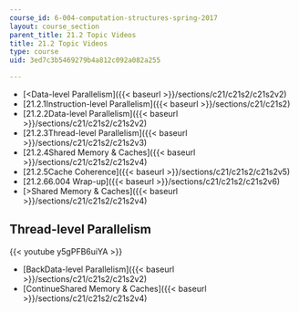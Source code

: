 ```yaml
---
course_id: 6-004-computation-structures-spring-2017
layout: course_section
parent_title: 21.2 Topic Videos
title: 21.2 Topic Videos
type: course
uid: 3ed7c3b5469279b4a812c092a082a255

---
```


*   [<Data-level Parallelism]({{< baseurl >}}/sections/c21/c21s2/c21s2v2)
*   [21.2.1Instruction-level Parallelism]({{< baseurl >}}/sections/c21/c21s2)
*   [21.2.2Data-level Parallelism]({{< baseurl >}}/sections/c21/c21s2/c21s2v2)
*   [21.2.3Thread-level Parallelism]({{< baseurl >}}/sections/c21/c21s2/c21s2v3)
*   [21.2.4Shared Memory & Caches]({{< baseurl >}}/sections/c21/c21s2/c21s2v4)
*   [21.2.5Cache Coherence]({{< baseurl >}}/sections/c21/c21s2/c21s2v5)
*   [21.2.66.004 Wrap-up]({{< baseurl >}}/sections/c21/c21s2/c21s2v6)
*   [\>Shared Memory & Caches]({{< baseurl >}}/sections/c21/c21s2/c21s2v4)

Thread-level Parallelism
------------------------

{{< youtube y5gPFB6uiYA >}}

*   [BackData-level Parallelism]({{< baseurl >}}/sections/c21/c21s2/c21s2v2)
*   [ContinueShared Memory & Caches]({{< baseurl >}}/sections/c21/c21s2/c21s2v4)